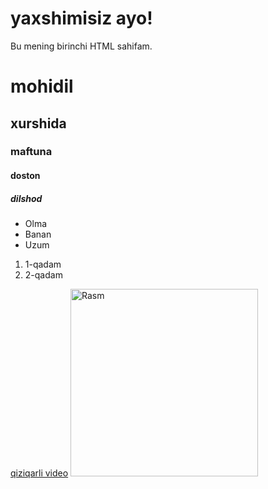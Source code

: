 <!DOCTYPE html>
<html>
  <head>
    <title>ayamga hat</title>
  </head>
  <body>
    <h1>yaxshimisiz ayo!</h1>
    <p>Bu mening birinchi HTML sahifam.</p>
    <h1>mohidil</h1>
<h2>xurshida</h2>
<h3>maftuna</h3>
<h4>doston</h4>
<h5>dilshod</h5>
    <ul>
  <li>Olma</li>
  <li>Banan</li>
  <li>Uzum</li>
</ul>
<ol>
  <li>1-qadam</li>
  <li>2-qadam</li>
</ol>
<a href="https://youtu.be/CVsbTCdTyAM?si=kTwgDPNI34nEr-2G">qiziqarli video</a>
<a href="https://drive.google.com/uc?export=view&id=13LT4XukYoOLzbhVrRQanMmhsYivcUJlK" target="_blank">
  <img src="https://drive.google.com/uc?export=view&id=13LT4XukYoOLzbhVrRQanMmhsYivcUJlK" alt="Rasm" width="300">
